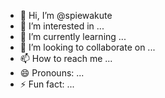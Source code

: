 - 👋 Hi, I’m @spiewakute
- 👀 I’m interested in ...
- 🌱 I’m currently learning ...
- 💞️ I’m looking to collaborate on ...
- 📫 How to reach me ...
- 😄 Pronouns: ...
- ⚡ Fun fact: ...

<!---
spiewakute/spiewakute is a ✨ special ✨ repository because its `README.md` (this file) appears on your GitHub profile.
You can click the Preview link to take a look at your changes.
--->
